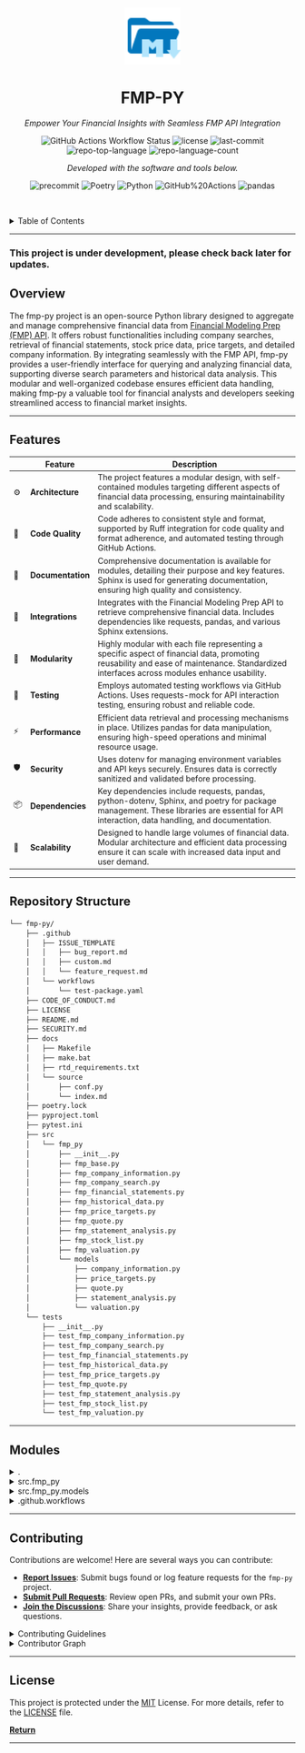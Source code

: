 <p align="center">
  <img src="https://raw.githubusercontent.com/PKief/vscode-material-icon-theme/ec559a9f6bfd399b82bb44393651661b08aaf7ba/icons/folder-markdown-open.svg" width="100" alt="project-logo">
</p>
<p align="center">
    <h1 align="center">FMP-PY</h1>
</p>
<p align="center">
    <em>Empower Your Financial Insights with Seamless FMP API Integration</em>
</p>
<p align="center">
   <img alt="GitHub Actions Workflow Status" src="https://img.shields.io/github/actions/workflow/status/TexasCoding/py-alpaca-api/.github%2Fworkflows%2Ftest-package.yaml">
	<img src="https://img.shields.io/github/license/TexasCoding/fmp-py?style=flat-square&logo=opensourceinitiative&logoColor=white&color=0080ff" alt="license">
	<img src="https://img.shields.io/github/last-commit/TexasCoding/fmp-py?style=flat-square&logo=git&logoColor=white&color=0080ff" alt="last-commit">
	<img src="https://img.shields.io/github/languages/top/TexasCoding/fmp-py?style=flat-square&color=0080ff" alt="repo-top-language">
	<img src="https://img.shields.io/github/languages/count/TexasCoding/fmp-py?style=flat-square&color=0080ff" alt="repo-language-count">
<p>
<p align="center">
		<em>Developed with the software and tools below.</em>
</p>
<p align="center">
	<img src="https://img.shields.io/badge/precommit-FAB040.svg?style=flat-square&logo=pre-commit&logoColor=black" alt="precommit">
	<img src="https://img.shields.io/badge/Poetry-60A5FA.svg?style=flat-square&logo=Poetry&logoColor=white" alt="Poetry">
	<img src="https://img.shields.io/badge/Python-3776AB.svg?style=flat-square&logo=Python&logoColor=white" alt="Python">
	<img src="https://img.shields.io/badge/GitHub%20Actions-2088FF.svg?style=flat-square&logo=GitHub-Actions&logoColor=white" alt="GitHub%20Actions">
	<img src="https://img.shields.io/badge/pandas-150458.svg?style=flat-square&logo=pandas&logoColor=white" alt="pandas">
</p>

<br><!-- TABLE OF CONTENTS -->
<details>
  <summary>Table of Contents</summary><br>

- [ Overview](#-overview)
- [ Features](#-features)
- [ Repository Structure](#-repository-structure)
- [ Modules](#-modules)
- [ Getting Started](#-getting-started)
  - [ Installation](#-installation)
  - [ Usage](#-usage)
  - [ Tests](#-tests)
- [ Project Roadmap](#-project-roadmap)
- [ Contributing](#-contributing)
- [ License](#-license)
- [ Acknowledgments](#-acknowledgments)
</details>
<hr>

### This project is under development, please check back later for updates.

##  Overview

The fmp-py project is an open-source Python library designed to aggregate and manage comprehensive financial data from [Financial Modeling Prep (FMP) API](https://site.financialmodelingprep.com/). It offers robust functionalities including company searches, retrieval of financial statements, stock price data, price targets, and detailed company information. By integrating seamlessly with the FMP API, fmp-py provides a user-friendly interface for querying and analyzing financial data, supporting diverse search parameters and historical data analysis. This modular and well-organized codebase ensures efficient data handling, making fmp-py a valuable tool for financial analysts and developers seeking streamlined access to financial market insights.

---

##  Features

|    |   Feature         | Description |
|----|-------------------|---------------------------------------------------------------|
| ⚙️  | **Architecture**  | The project features a modular design, with self-contained modules targeting different aspects of financial data processing, ensuring maintainability and scalability. |
| 🔩 | **Code Quality**  | Code adheres to consistent style and format, supported by Ruff integration for code quality and format adherence, and automated testing through GitHub Actions. |
| 📄 | **Documentation** | Comprehensive documentation is available for modules, detailing their purpose and key features. Sphinx is used for generating documentation, ensuring high quality and consistency. |
| 🔌 | **Integrations**  | Integrates with the Financial Modeling Prep API to retrieve comprehensive financial data. Includes dependencies like requests, pandas, and various Sphinx extensions. |
| 🧩 | **Modularity**    | Highly modular with each file representing a specific aspect of financial data, promoting reusability and ease of maintenance. Standardized interfaces across modules enhance usability. |
| 🧪 | **Testing**       | Employs automated testing workflows via GitHub Actions. Uses requests-mock for API interaction testing, ensuring robust and reliable code. |
| ⚡️  | **Performance**   | Efficient data retrieval and processing mechanisms in place. Utilizes pandas for data manipulation, ensuring high-speed operations and minimal resource usage. |
| 🛡️ | **Security**      | Uses dotenv for managing environment variables and API keys securely. Ensures data is correctly sanitized and validated before processing. |
| 📦 | **Dependencies**  | Key dependencies include requests, pandas, python-dotenv, Sphinx, and poetry for package management. These libraries are essential for API interaction, data handling, and documentation. |
| 🚀 | **Scalability**   | Designed to handle large volumes of financial data. Modular architecture and efficient data processing ensure it can scale with increased data input and user demand. |

---

##  Repository Structure

```sh
└── fmp-py/
    ├── .github
    │   ├── ISSUE_TEMPLATE
    │   │   ├── bug_report.md
    │   │   ├── custom.md
    │   │   └── feature_request.md
    │   └── workflows
    │       └── test-package.yaml
    ├── CODE_OF_CONDUCT.md
    ├── LICENSE
    ├── README.md
    ├── SECURITY.md
    ├── docs
    │   ├── Makefile
    │   ├── make.bat
    │   ├── rtd_requirements.txt
    │   └── source
    │       ├── conf.py
    │       └── index.md
    ├── poetry.lock
    ├── pyproject.toml
    ├── pytest.ini
    ├── src
    │   └── fmp_py
    │       ├── __init__.py
    │       ├── fmp_base.py
    │       ├── fmp_company_information.py
    │       ├── fmp_company_search.py
    │       ├── fmp_financial_statements.py
    │       ├── fmp_historical_data.py
    │       ├── fmp_price_targets.py
    │       ├── fmp_quote.py
    │       ├── fmp_statement_analysis.py
    │       ├── fmp_stock_list.py
    │       ├── fmp_valuation.py
    │       └── models
    │           ├── company_information.py
    │           ├── price_targets.py
    │           ├── quote.py
    │           ├── statement_analysis.py
    │           └── valuation.py
    └── tests
        ├── __init__.py
        ├── test_fmp_company_information.py
        ├── test_fmp_company_search.py
        ├── test_fmp_financial_statements.py
        ├── test_fmp_historical_data.py
        ├── test_fmp_price_targets.py
        ├── test_fmp_quote.py
        ├── test_fmp_statement_analysis.py
        ├── test_fmp_stock_list.py
        └── test_fmp_valuation.py
```

---

##  Modules

<details closed><summary>.</summary>

| File                                                                               | Summary                                                                                                                                                                                                                                                                                                                                                 |
| ---                                                                                | ---                                                                                                                                                                                                                                                                                                                                                     |
| [pyproject.toml](https://github.com/TexasCoding/fmp-py/blob/master/pyproject.toml) | Define project metadata, dependencies, and build configurations using Poetry. Enable robust dependency management and streamline project setup for contributors and users. Facilitate consistent development, testing, and documentation standards across the `fmp-py` repository. Optimize code quality and format adherence through Ruff integration. |

</details>

<details closed><summary>src.fmp_py</summary>

| File                                                                                                                    | Summary                                                                                                                                                                                                                                                                                                                                                                                                                                                                                                                                                                                                                                                                                                                                                                                                                                                                                                                                                                                                                                                                                                |
| ---                                                                                                                     | ---                                                                                                                                                                                                                                                                                                                                                                                                                                                                                                                                                                                                                                                                                                                                                                                                                                                                                                                                                                                                                                                                                                    |
| [fmp_financial_statements.py](https://github.com/TexasCoding/fmp-py/blob/master/src/fmp_py/fmp_financial_statements.py) | Company Search FunctionalityEnables detailed searching for company information using various parameters.2. **Integration with FMP APISeamlessly connects to the Financial Modeling Prep services to fetch and return relevant company data.3. **User-Friendly InterfaceDesigned to be intuitive and easy to use, aligning with the repository’s goal of providing accessible financial data management and retrieval tools.This module complements other components like `fmp_financial_statements.py` and `fmp_quote.py`, together forming a cohesive toolkit for comprehensive financial data analysis and operations.                                                                                                                                                                                                                                                                                                                                                                                                                                                                               |
| [fmp_company_search.py](https://github.com/TexasCoding/fmp-py/blob/master/src/fmp_py/fmp_company_search.py)             | Enable comprehensive company searches on Financial Modeling Prep using various identifiers like ISIN, CUSIP, and CIK, as well as by name, ticker, or general query. Facilitate robust querying capabilities and streamline retrieval of detailed company information, supporting diverse search parameters and filters.                                                                                                                                                                                                                                                                                                                                                                                                                                                                                                                                                                                                                                                                                                                                                                                |
| [fmp_historical_data.py](https://github.com/TexasCoding/fmp-py/blob/master/src/fmp_py/fmp_historical_data.py)           | Facilitate the retrieval of both daily and intraday historical stock price data, with functionality to prepare and format this data, including calculating the Volume Weighted Average Price (VWAP). Integrate with Financial Modeling Prep API and handle various time intervals and date ranges for comprehensive historical data analysis.                                                                                                                                                                                                                                                                                                                                                                                                                                                                                                                                                                                                                                                                                                                                                          |
| [fmp_quote.py](https://github.com/TexasCoding/fmp-py/blob/master/src/fmp_py/fmp_quote.py)                               | Fmp_company_information.py`****Purpose:**The `fmp_company_information.py` file is a critical component within the `src/fmp_py` directory of the `fmp-py` repository. Its main purpose is to facilitate the retrieval and management of company-related information from the underlying financial market APIs integrated within the `fmp-py` package.**Critical Features:**-**Data Retrieval:** Provides functionalities to fetch comprehensive company information, such as company profiles, details, and relevant metadata.-**API Integration:** Acts as an intermediary to seamlessly integrate the external financial market APIs, ensuring the data is correctly fetched and formatted.-**Information Structuring:** Organizes and structures the acquired data into a usable format for other modules and end-users within the package.By encapsulating these functionalities, `fmp_company_information.py` plays a pivotal role in the architecture of the `fmp-py` repository, enhancing its capability to deliver precise and structured company information to users.                        |
| [fmp_statement_analysis.py](https://github.com/TexasCoding/fmp-py/blob/master/src/fmp_py/fmp_statement_analysis.py)     | Fmp_company_information.py`**Purpose:**The `fmp_company_information.py` module focuses on retrieving and managing company-related data. This includes essential information about a company, such as its profile, executives, and other relevant metadata.**Critical Features:**-Defines methods for fetching detailed company profiles.-Supports functionalities to access executive profiles and other metadata.-Acts as a critical link within the parent repository for obtaining company-specific information, ensuring that users can easily access and manipulate company data.### Relation to Parent Repository:Within the architecture of the fmp-py" repository, this code serves as a specialized component responsible for handling all operations and queries related to company information. It complements other modules like `fmp_financial_statements` and `fmp_quote`, together providing a comprehensive toolkit for financial data analysis and retrieval.                                                                                                                         |
| [fmp_company_information.py](https://github.com/TexasCoding/fmp-py/blob/master/src/fmp_py/fmp_company_information.py)   | Summary for `fmp_company_information.py`:**Purpose`fmp_company_information.py` focuses on retrieving and managing company information data from the Financial Modeling Prep (FMP) API, serving as a critical module within the broader `fmp-py` library.**Key Features-**Data RetrievalFacilitates easy access to detailed company information such as profiles, management, and financial metrics.-**IntegrationSeamlessly integrates with other modules in `fmp-py` to provide comprehensive financial data analysis.-**Utility FunctionsIncludes utility functions for processing and formatting the retrieved data, ensuring consistency and usability across the `fmp-py` package.In the context of the repository's architecture, this module plays a vital role in enhancing the data richness and analytical capabilities of the `fmp-py` package, supporting both individual and interconnected functionalities.---This summary highlights the main purpose and key features of the `fmp_company_information.py` file without delving into the specific technicalities of its implementation. |
| [fmp_valuation.py](https://github.com/TexasCoding/fmp-py/blob/master/src/fmp_py/fmp_valuation.py)                       | Each file represents a self-contained module targeting a particular aspect of financial data, ensuring the codebase is modular and easy to maintain.2. **Interface ConsistencyAll modules follow a standardized interface, promoting ease of use across different financial data types.3. **Model IntegrityThe `models` sub-directory contains definitions for data structures used across various modules, ensuring consistent data handling and manipulation.By organizing the code in this manner, the repository ensures that users can easily find and utilize specific financial functionalities, promoting a robust and scalable architecture.                                                                                                                                                                                                                                                                                                                                                                                                                                                  |
| [fmp_base.py](https://github.com/TexasCoding/fmp-py/blob/master/src/fmp_py/fmp_base.py)                                 | Serves as the foundational component for API interactions within the repository, offering methods for initializing API access, sanitizing data types, and handling GET requests. Ensures session management and error handling for seamless integration with Financial Modeling Preps endpoints.                                                                                                                                                                                                                                                                                                                                                                                                                                                                                                                                                                                                                                                                                                                                                                                                       |
| [fmp_stock_list.py](https://github.com/TexasCoding/fmp-py/blob/master/src/fmp_py/fmp_stock_list.py)                     | Retrieve and organize a comprehensive list of stock market data from Financial Modeling Prep API, including available indexes, exchange symbols, symbol changes, CIK list, commitment of traders report, and various other stock-related information. Provide robust data processing and error handling capabilities.                                                                                                                                                                                                                                                                                                                                                                                                                                                                                                                                                                                                                                                                                                                                                                                  |
| [fmp_price_targets.py](https://github.com/TexasCoding/fmp-py/blob/master/src/fmp_py/fmp_price_targets.py)               | Retrieve detailed price targets from the Financial Modeling Prep API, including consensus, summary, and individual target data. Facilitate data manipulation using Pandas and handle API interactions and error management. Integrate seamlessly within the broader architecture to enrich financial analysis capabilities for users.                                                                                                                                                                                                                                                                                                                                                                                                                                                                                                                                                                                                                                                                                                                                                                  |

</details>

<details closed><summary>src.fmp_py.models</summary>

| File                                                                                                                 | Summary                                                                                                                                                                                                                                                                                                                                                      |
| ---                                                                                                                  | ---                                                                                                                                                                                                                                                                                                                                                          |
| [price_targets.py](https://github.com/TexasCoding/fmp-py/blob/master/src/fmp_py/models/price_targets.py)             | Defines data structures for managing and organizing price target information related to stocks. Plays a crucial role in structuring financial data for further analysis and reporting within the repository’s broader financial modeling and prediction capabilities.                                                                                        |
| [statement_analysis.py](https://github.com/TexasCoding/fmp-py/blob/master/src/fmp_py/models/statement_analysis.py)   | Define data structures essential for financial statement analysis, encapsulating financial scores, key ratios, and metrics. Facilitate the organization and retrieval of comprehensive financial data attributes, which support the repositorys goal of providing robust financial market analysis tools.                                                    |
| [company_information.py](https://github.com/TexasCoding/fmp-py/blob/master/src/fmp_py/models/company_information.py) | Define data structures for company-related information, including core details, market capitalization, executive compensation, and company profiles, enabling organized and standardized storage of this data within the parent repositorys financial market platform.                                                                                       |
| [quote.py](https://github.com/TexasCoding/fmp-py/blob/master/src/fmp_py/models/quote.py)                             | Provide data structures for various financial market quotes, including real-time prices, forex, crypto, and aftermarket trades, to encapsulate a range of financial data. Each class captures essential attributes relevant to specific market contexts, integrating seamlessly into the repositorys architecture for comprehensive financial data analysis. |
| [valuation.py](https://github.com/TexasCoding/fmp-py/blob/master/src/fmp_py/models/valuation.py)                     | Provide data structures for discounted cash flow and company ratings within the valuation module, enabling efficient storage and retrieval of financial metrics and recommendations in the parent repositorys financial model package.                                                                                                                       |

</details>

<details closed><summary>.github.workflows</summary>

| File                                                                                                       | Summary                                                                                                                                                                                                                                                                                           |
| ---                                                                                                        | ---                                                                                                                                                                                                                                                                                               |
| [test-package.yaml](https://github.com/TexasCoding/fmp-py/blob/master/.github/workflows/test-package.yaml) | Facilitates automated testing of the repository by defining workflows that run tests on code changes, ensuring code quality and functionality remain intact. Integrates with GitHub Actions to provide continuous integration and streamlined development processes through automated validation. |

</details>

---


##  Contributing

Contributions are welcome! Here are several ways you can contribute:

- **[Report Issues](https://github.com/TexasCoding/fmp-py/issues)**: Submit bugs found or log feature requests for the `fmp-py` project.
- **[Submit Pull Requests](https://github.com/TexasCoding/fmp-py/blob/main/CONTRIBUTING.md)**: Review open PRs, and submit your own PRs.
- **[Join the Discussions](https://github.com/TexasCoding/fmp-py/discussions)**: Share your insights, provide feedback, or ask questions.

<details closed>
<summary>Contributing Guidelines</summary>

1. **Fork the Repository**: Start by forking the project repository to your github account.
2. **Clone Locally**: Clone the forked repository to your local machine using a git client.
   ```sh
   git clone https://github.com/TexasCoding/fmp-py
   ```
3. **Create a New Branch**: Always work on a new branch, giving it a descriptive name.
   ```sh
   git checkout -b new-feature-x
   ```
4. **Make Your Changes**: Develop and test your changes locally.
5. **Commit Your Changes**: Commit with a clear message describing your updates.
   ```sh
   git commit -m 'Implemented new feature x.'
   ```
6. **Push to github**: Push the changes to your forked repository.
   ```sh
   git push origin new-feature-x
   ```
7. **Submit a Pull Request**: Create a PR against the original project repository. Clearly describe the changes and their motivations.
8. **Review**: Once your PR is reviewed and approved, it will be merged into the main branch. Congratulations on your contribution!
</details>

<details closed>
<summary>Contributor Graph</summary>
<br>
<p align="center">
   <a href="https://github.com{/TexasCoding/fmp-py/}graphs/contributors">
      <img src="https://contrib.rocks/image?repo=TexasCoding/fmp-py">
   </a>
</p>
</details>

---

##  License

This project is protected under the [MIT](https://github.com/TexasCoding/fmp-py?tab=MIT-1-ov-file) License. For more details, refer to the [LICENSE](https://choosealicense.com/licenses/mit/) file.


[**Return**](#-overview)

---
